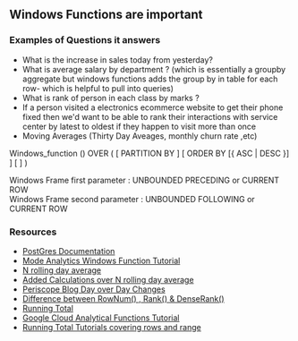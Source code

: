 ## Windows Functions are important

### Examples of Questions it answers

* What is the increase in sales today from yesterday?
* What is average salary by department ? (which is essentially a groupby aggregate but windows functions adds the group by in table for each row- which is helpful to pull into queries)
* What is rank of person in each class by marks ?
* If a person visited a electronics ecommerce website to get their phone fixed then we'd want to be able to rank their interactions with service center by latest to oldest if they happen to visit more than once
* Moving Averages (Thirty Day Aveages, monthly churn rate ,etc)



Windows_function (<Column you want to aggregate or perform function on>)
  OVER (
    [ PARTITION BY <Column you want to group by>  ]
    [ ORDER BY <Column you want to order by> [{ ASC | DESC }] ]
    [ <Windows Frame> ]
  )


Windows Frame first parameter : UNBOUNDED PRECEDING  or CURRENT ROW  
Windows Frame second parameter : UNBOUNDED FOLLOWING  or CURRENT ROW  


### Resources


* [PostGres Documentation](https://www.postgresql.org/docs/9.1/tutorial-window.html/)
* [Mode Analytics Windows Function Tutorial](https://mode.com/resources/sql-tutorial/sql-window-functions/)
* [N rolling day average](https://stackoverflow.com/questions/25922379/sql-query-for-7-day-rolling-average-in-sql-server/)
* [Added Calculations over N rolling day average](https://www.essentialsql.com/sql-puzzle-calculate-moving-averages/)
* [Periscope Blog Day over Day Changes](https://www.periscopedata.com/blog/computing-day-over-day-changes-with-window-functions/)
* [Difference between RowNum() , Rank() & DenseRank()](https://codingsight.com/methods-to-rank-rows-in-sql-server-rownumber-rank-denserank-and-ntile/)
* [Running Total](https://codingsight.com/calculating-running-total-with-over-clause-and-partition-by-clause-in-sql-server/)
* [Google Cloud Analytical Functions Tutorial](https://cloud.google.com/bigquery/docs/reference/standard-sql/analytic-function-concepts)
* [Running Total Tutorials covering rows and range](https://sqlwithmanoj.com/tag/running-totals/)
